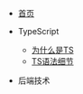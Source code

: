 * [首页](README)

* TypeScript
  * [为什么是TS](/TypeScript/whyTypeScript/)
  * [TS语法细节](/TypeScript/SyntaxDetails/)
* 后端技术
